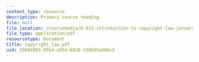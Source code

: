 ```yaml
---
content_type: resource
description: Primary source reading.
file: null
file_location: /coursemedia/6-912-introduction-to-copyright-law-january-iap-2006/29b949830fbda95d68285385b5ab6bc5_copyright_law.pdf
file_type: application/pdf
resourcetype: Document
title: copyright_law.pdf
uid: 29b94983-0fbd-a95d-6828-5385b5ab6bc5
---
```

